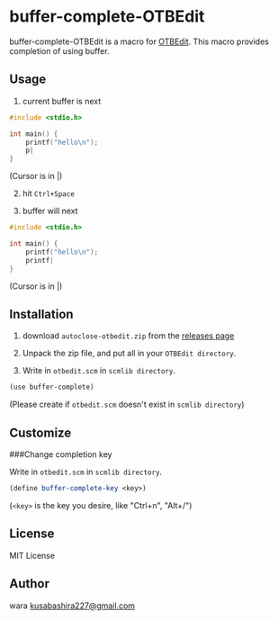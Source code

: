 buffer-complete-OTBEdit
=======================

buffer-complete-OTBEdit is a macro for [OTBEdit](http://www.hi-ho.ne.jp/a_ogawa/otbedit/).
This macro provides completion of using buffer.

Usage
-----

1. current buffer is next

```c
#include <stdio.h>

int main() {
	printf("hello\n");
	p|
}
```

(Cursor is in |)

2. hit `Ctrl+Space`

3. buffer will next

```c
#include <stdio.h>

int main() {
	printf("hello\n");
	printf|
}
```

(Cursor is in |)

Installation
------------

1. download `autoclose-otbedit.zip` from the [releases page](https://github.com/kusabashira/buffer-complete-otbedit/releases)

2. Unpack the zip file, and put all in your `OTBEdit directory`.

3. Write in `otbedit.scm` in `scmlib directory`.

```scm
(use buffer-complete)
```

(Please create if `otbedit.scm` doesn't exist in `scmlib directory`)

Customize
---------

###Change completion key

Write in `otbedit.scm` in `scmlib directory`.

```scm
(define buffer-complete-key <key>)
```

(`<key>` is the key you desire, like "Ctrl+n", "Alt+/")

License
-------

MIT License

Author
------

wara <kusabashira227@gmail.com>
